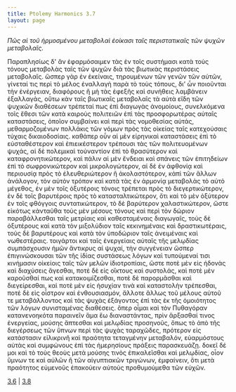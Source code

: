 ```yaml
---
title: Ptolemy Harmonics 3.7
layout: page
---
```




*Πῶς αἱ τοῦ ἡρμοσμένου μεταβολαὶ ἐοίκασι ταῖς περιστατικαῖς τῶν ψυχῶν μεταβολαῖς.*

Παραπλησίως δ' ἂν ἐφαρμόσαιμεν τὰς ἐν τοῖς συστήμασι κατὰ τοὺς τόνους μεταβολὰς ταῖς τῶν ψυχῶν διὰ τὰς βιωτικὰς περιστάσεις μεταβολαῖς. ὥσπερ γὰρ ἐν ἐκείναις, τηρουμένων τῶν γενῶν τῶν αὐτῶν, γίνεταί τις περὶ τὸ μέλος ἐναλλαγὴ παρὰ τὸ τοὺς τόπους, δι' ὧν ποιοῦνται τὴν ἐνέργειαν, διαφόρους ἢ μὴ τὰς ἐφεξῆς καὶ συνήθεις λαμβάνειν ἐξαλλαγάς, οὕτω κἀν ταῖς βιωτικαῖς μεταβολαῖς τὰ αὐτὰ εἴδη τῶν ψυχικῶν διαθέσεων τρέπεταί πως ἐπὶ διαγωγὰς ἀνομοίους, συνελκόμενα τοῖς ἔθεσι τῶν κατὰ καιροὺς πολιτειῶν ἐπὶ τὰς προσφορωτέρας αὐταῖς καταστάσεις, ὁποῖον συμβαίνει καὶ περὶ τὰς νομοθεσίας αὐτάς, μεθαρμοζομένων πολλάκις τῶν νόμων πρὸς τὰς οἰκείας ταῖς κατεχούσαις τύχαις δικαιοδοσίαις. καθάπερ οὖν αἱ μὲν εἰρηνικαὶ καταστάσεις ἐπὶ τὸ εὐσταθέστερον καὶ ἐπιεικέστερον τρέπουσι τὰς τῶν πολιτευομένων ψυχάς, αἱ δὲ πολεμικαὶ τοὐναντίον ἐπὶ τὸ θρασύτερον καὶ καταφρονητικώτερον, καὶ πάλιν αἱ μὲν ἔνδειαι καὶ σπάνεις τῶν ἐπιτηδείων ἐπὶ τὸ σωφρονικώτερον καὶ μικρολογώτερον, αἱ δὲ ἐν ἀφθονίᾳ καὶ περιουσίᾳ πρὸς τὸ ἐλευθεριώτερον ἢ ἀκολαστότερον, κἀπὶ τῶν ἄλλων ἀνάλογον, τὸν αὐτὸν τρόπον καὶ κατὰ τὰς ἐν ἁρμονίᾳ μεταβολὰς τὸ αὐτὸ μέγεθος, ἐν μὲν τοῖς ὀξυτέροις τόνοις τρέπεται πρὸς τὸ διεγερτικώτερον, ἐν δὲ τοῖς βαρυτέροις πρὸς τὸ κατασταλτικώτερον, ὅτι καὶ τὸ μὲν ὀξύτερον ἐν τοῖς φθόγγοις συντατικώτερον, τὸ δὲ βαρύτερον χαλαστικώτερον, ὥστε εἰκότως κἀνταῦθα τοὺς μὲν μέσους τόνους καὶ περὶ τὸν δώριον παραβάλλεσθαι ταῖς μετρίαις καὶ καθεσταμέναις διαγωγαῖς, τοὺς δὲ ὀξυτέρους καὶ κατὰ τὸν μιξολύδιον ταῖς κεκινημέναις καὶ δραστικωτέραις, τοὺς δὲ βαρυτέρους καὶ κατὰ τὸν ὑποδώριον ταῖς ἀνειμέναις καὶ νωθεστέραις. τοιγάρτοι καὶ ταῖς ἐνεργείαις αὐταῖς τῆς μελῳδίας συμπάσχουσιν ἡμῶν ἄντικρυς αἱ ψυχαί, τὴν συγγένειαν ὥσπερ ἐπιγινώσκουσαι τῶν τῆς ἰδίας συστάσεως λόγων καὶ τυπούμεναί τισι κινήμασιν οἰκείοις ταῖς τῶν μελῶν ἰδιοτροπίαις, ὥστε ποτὲ μὲν εἰς ἡδονὰς καὶ διαχύσεις ἄγεσθαι, ποτὲ δὲ εἰς οἴκτους καὶ συστολάς, καὶ ποτὲ μὲν καροῦσθαί πως καὶ κατακοιμίζεσθαι, ποτὲ δὲ παρορμᾶσθαι καὶ διεγείρεσθαι, καὶ ποτὲ μὲν εἰς ἡσυχίαν τινὰ καὶ καταστολὴν τρέπεσθαι, ποτὲ δὲ εἰς οἶστρον καὶ ἐνθουσιασμόν, ἄλλοτε ἄλλως τοῦ μέλους αὐτοῦ τε μεταβάλλοντος καὶ τὰς ψυχὰς ἐξάγοντος ἐπὶ τὰς ἐκ τῆς ὁμοιότητος τῶν λόγων συνισταμένας διαθέσεις. ὅπερ οἶμαι καὶ τὸν Πυθαγόραν κατανενοηκότα παραινεῖν ἅμα ἕω διαναστάντας, πρὶν ἄρξασθαί τινος ἐνεργείας, μούσης ἅπτεσθαι καὶ μελῳδίας προσηνοῦς, ὅπως τὸ ἀπὸ τῆς διεγέρσεως τῶν ὕπνων περὶ τὰς ψυχὰς ταραχῶδες, πρότερον εἰς κατάστασιν εἰλικρινῆ καὶ πραότητα τεταγμένην μεταβαλόν, εὐαρμόστους αὐτὰς καὶ συμφώνους ἐπὶ τὰς ἡμερησίους πράξεις παρασκευάζῃ. δοκεῖ δέ μοι καὶ τὸ τοὺς θεοὺς μετὰ μούσης τινὸς ἐπικαλεῖσθαι καὶ μελῳδίας, οἷον ὕμνων τε καὶ αὐλῶν ἢ τῶν αἰγυπτιακῶν τριγώνων, ἐμφαίνειν, ὅτι μετὰ πραότητος εὐμενοῦς ἐπακούειν αὐτοὺς προθυμούμεθα τῶν εὐχῶν.



[3.6](../3.6/) | [3.8](../3.8/) 

